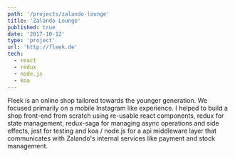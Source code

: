 ```yaml
---
path: '/projects/zalando-lounge'
title: 'Zalando Lounge'
published: true
date: '2017-10-12'
type: 'project'
url: 'http://fleek.de'
tech:
  - react
  - redux
  - node.js
  - koa
---
```


Fleek is an online shop tailored towards the younger generation. We focused primarily on a mobile Instagram like experience.
I helped to build a shop front-end from scratch using re-usable react components, redux for state management, redux-saga for managing async operations and side effects, jest for testing and koa / node.js for a api middleware layer that communicates with
Zalando's internal services like payment and stock management.
